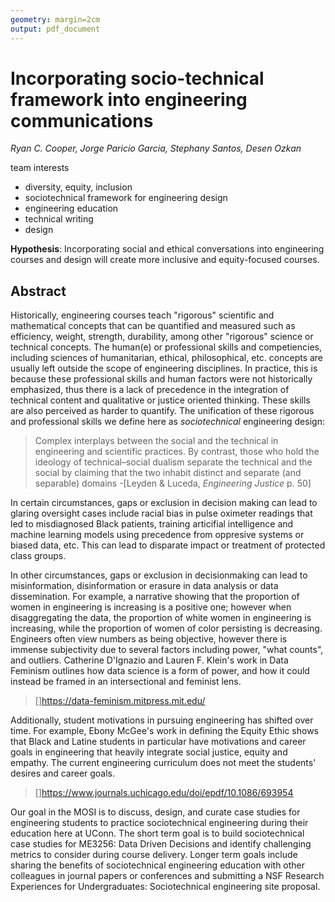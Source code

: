 ```yaml
---
geometry: margin=2cm
output: pdf_document
---
```

# Incorporating socio-technical framework into engineering communications

*Ryan C. Cooper, Jorge Paricio Garcia, Stephany Santos, Desen Ozkan*

team interests

- diversity, equity, inclusion
- sociotechnical framework for engineering design
- engineering education
- technical writing 
- design

**Hypothesis**: Incorporating social and ethical conversations into engineering courses and design will create more inclusive and equity-focused courses. 

## Abstract

Historically, engineering courses teach "rigorous" scientific and mathematical concepts that can be quantified and measured such as efficiency, weight, strength, durability, among other "rigorous" science or technical concepts. The human(e) or professional skills and competiencies, including sciences of humanitarian, ethical, philosophical, etc. concepts are usually left outside the scope of engineering disciplines. In practice, this is because these professional skills and human factors were not historically emphasized, thus there is a lack of precedence in the integration of technical content and qualitative or justice oriented thinking. These skills are also perceived as harder to quantify. The unification of these rigorous and professional skills we define here as _sociotechnical_ engineering design:

>Complex interplays between the social and the technical in engineering and scientific practices. By contrast, those who hold the ideology of technical–social dualism separate the technical and the social by claiming that the two inhabit distinct and separate (and separable) domains -[Leyden & Luceda, _Engineering Justice_ p. 50]

In certain circumstances, gaps or exclusion in decision making can lead to glaring oversight cases include racial bias in pulse oximeter readings that led to misdiagnosed Black patients, training articifial intelligence and machine learning models using precedence from oppresive systems or biased data, etc. This can lead to disparate impact or treatment of protected class groups.

In other circumstances, gaps or exclusion in decisionmaking can lead to misinformation, disinformation or erasure in data analysis or data dissemination. For example, a narrative showing that the proportion of women in engineering is increasing is a positive one; however when disaggregating the data, the proportion of white women in engineering is increasing, while the proportion of women of color persisting is decreasing. Engineers often view numbers as being objective, however there is immense subjectivity due to several factors including power, "what counts", and outliers. Catherine D'Ignazio and Lauren F. Klein's work in Data Feminism outlines how data science is a form of power, and how it could instead be framed in an intersectional and feminist lens.
> []https://data-feminism.mitpress.mit.edu/

Additionally, student motivations in pursuing engineering has shifted over time. For example, Ebony McGee's work in defining the Equity Ethic shows that Black and Latine students in particular have motivations and career goals in engineering that heavily integrate social justice, equity and empathy. The current engineering curriculum does not meet the students' desires and career goals.
> []https://www.journals.uchicago.edu/doi/epdf/10.1086/693954


Our goal in the MOSI is to discuss, design, and curate case studies for engineering students to practice sociotechnical engineering during their education here at UConn. The short term goal is to build sociotechnical case studies for ME3256: Data Driven Decisions and identify challenging metrics to consider during course delivery. Longer term goals include sharing the benefits of sociotechnical engineering education with other colleagues in journal papers or conferences and submitting a NSF Research Experiences for Undergraduates: Sociotechnical engineering site proposal. 
